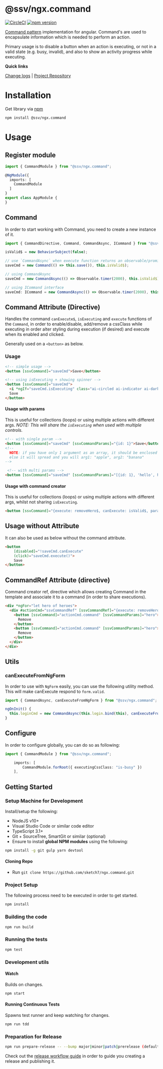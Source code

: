 [projecturi]: https://github.com/sketch7/ngx.command
[projectgit]: https://github.com/sketch7/ngx.command.git
[changelog]: ./CHANGELOG.md
[releaseworkflowwiki]: ./docs/RELEASE-WORKFLOW.md

[npm]: https://www.npmjs.com
[commandpatternwiki]: https://en.wikipedia.org/wiki/Command_pattern

# @ssv/ngx.command
[![CircleCI](https://circleci.com/gh/sketch7/ngx.command.svg?style=shield)](https://circleci.com/gh/sketch7/ngx.command)
[![npm version](https://badge.fury.io/js/%40ssv%2Fngx.command.svg)](https://badge.fury.io/js/%40ssv%2Fngx.command)

[Command pattern][commandpatternwiki] implementation for angular. Command's are used to encapsulate information which is needed to perform an action.

Primary usage is to disable a button when an action is executing, or not in a valid state (e.g. busy, invalid), and also to show an activity progress while executing.

**Quick links**

[Change logs][changeLog] | [Project Repository][projectUri]

# Installation

Get library via [npm]

```bash
npm install @ssv/ngx.command
```

# Usage

## Register module

```ts
import { CommandModule } from "@ssv/ngx.command";

@NgModule({
  imports: [
    CommandModule
  ]
}
export class AppModule {
}
```

## Command
In order to start working with Command, you need to create a new instance of it.

```ts
import { CommandDirective, Command, CommandAsync, ICommand } from "@ssv/ngx.command";

isValid$ = new BehaviorSubject(false);

// use `CommandAsync` when execute function returns an observable/promise OR else 3rd argument must be true.
saveCmd = new Command(() => this.save()), this.isValid$);

// using CommandAsync
saveCmd = new CommandAsync(() => Observable.timer(2000), this.isValid$);

// using ICommand interface
saveCmd: ICommand = new CommandAsync(() => Observable.timer(2000), this.isValid$);
```

## Command Attribute (Directive)
Handles the command `canExecute$`, `isExecuting` and `execute` functions of the `Command`, in order to
enable/disable, add/remove a cssClass while executing in order alter styling during execution (if desired)
and execute when its enabled and clicked.

Generally used on a `<button>` as below.

### Usage

```html
<!-- simple usage -->
<button [ssvCommand]="saveCmd">Save</button>

<!-- using isExecuting + showing spinner -->
<button [ssvCommand]="saveCmd">
  <i *ngIf="saveCmd.isExecuting" class="ai-circled ai-indicator ai-dark-spin small"></i>
  Save
</button>
```

#### Usage with params
This is useful for collections (loops) or using multiple actions with different args.
*NOTE: This will share the `isExecuting` when used with multiple controls.*

```html
<!-- with single param -->
<button [ssvCommand]="saveCmd" [ssvCommandParams]="{id: 1}">Save</button>
<!-- 
  NOTE: if you have only 1 argument as an array, it should be enclosed within an array e.g. [['apple', 'banana']], 
  else it will spread and you will arg1: "apple", arg2: "banana"
-->

 <!-- with multi params -->
<button [ssvCommand]="saveCmd" [ssvCommandParams]="[{id: 1}, 'hello', hero]">Save</button>
```

#### Usage with command creator
This is useful for collections (loops) or using multiple actions with different args, whilst not sharing `isExecuting`.

```html
<button [ssvCommand]="{execute: removeHero$, canExecute: isValid$, params: [hero, 1337, 'xx']}">Save</button>
```

## Usage without Attribute
It can also be used as below without the command attribute.

```html
<button
    [disabled]="!saveCmd.canExecute"
    (click)="saveCmd.execute()">
    Save
</button>
```

## CommandRef Attribute (directive)
Command creator ref, directive which allows creating Command in the template and associate it to a command (in order to share executions).

```html
<div *ngFor="let hero of heroes">
  <div #actionCmd="ssvCommandRef" [ssvCommandRef]="{execute: removeHero$, canExecute: isValid$}" class="button-group">
    <button [ssvCommand]="actionCmd.command" [ssvCommandParams]="hero">
      Remove
    </button>
    <button [ssvCommand]="actionCmd.command" [ssvCommandParams]="hero">
      Remove
    </button>
  </div>
</div>
```

## Utils

### canExecuteFromNgForm
In order to use with `NgForm` easily, you can use the following utility method.
This will make canExecute respond to `form.valid`.

```ts
import { CommandAsync, canExecuteFromNgForm } from "@ssv/ngx.command";

ngOnInit() {
  this.loginCmd = new CommandAsync(this.login.bind(this), canExecuteFromNgForm(this.form));
}
```


## Configure
In order to configure globally, you can do so as following:

```ts
import { CommandModule } from "@ssv/ngx.command";

    imports: [
        CommandModule.forRoot({ executingCssClass: "is-busy" })
    ],
```


## Getting Started

### Setup Machine for Development

Install/setup the following:

* NodeJS v10+
* Visual Studio Code or similar code editor
* TypeScript 3.1+
* Git + SourceTree, SmartGit or similar (optional)
* Ensure to install **global NPM modules** using the following:

```bash
npm install -g git gulp yarn devtool
```

#### Cloning Repo

* Run `git clone https://github.com/sketch7/ngx.command.git`

### Project Setup

The following process need to be executed in order to get started.

```bash
npm install
```

### Building the code

```bash
npm run build
```

### Running the tests

```bash
npm test
```

### Development utils

#### Watch

Builds on changes.

```bash
npm start
```

#### Running Continuous Tests

Spawns test runner and keep watching for changes.

```bash
npm run tdd
```

### Preparation for Release

```bash
npm run prepare-release -- --bump major|minor|patch|prerelease (default: patch)
```

Check out the [release workflow guide][releaseworkflowwiki] in order to guide you creating a release and publishing it.
